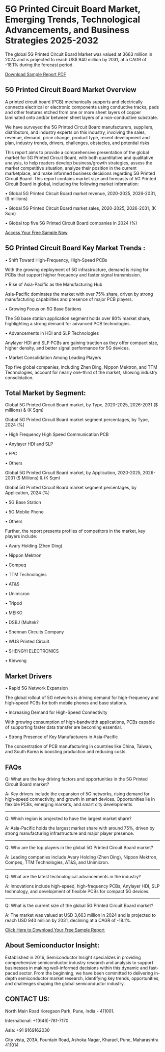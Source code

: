 <h1>5G Printed Circuit Board Market, Emerging Trends, Technological Advancements, and Business Strategies 2025-2032</h1>

The global 5G Printed Circuit Board Market was valued at 3663 million in 2024 and is projected to reach US$ 940 million by 2031, at a CAGR of -18.1% during the forecast period.

[Download Sample Report PDF
](https://semiconductorinsight.com/download-sample-report/?product_id=90998)

<h2>5G Printed Circuit Board Market Overview</h2>

A printed circuit board (PCB) mechanically supports and electrically connects electrical or electronic components using conductive tracks, pads and other features etched from one or more sheet layers of copper laminated onto and/or between sheet layers of a non-conductive substrate.

We have  surveyed the 5G Printed Circuit Board manufacturers, suppliers, distributors, and industry experts on this industry, involving the sales, revenue, demand, price change, product type, recent development and plan, industry trends, drivers, challenges, obstacles, and potential risks

This report aims to provide a comprehensive presentation of the global market for 5G Printed Circuit Board, with both quantitative and qualitative analysis, to help readers develop business/growth strategies, assess the market competitive situation, analyze their position in the current marketplace, and make informed business decisions regarding 5G Printed Circuit Board. This report contains market size and forecasts of 5G Printed Circuit Board in global, including the following market information:

•	Global 5G Printed Circuit Board market revenue, 2020-2025, 2026-2031, ($ millions)

•	Global 5G Printed Circuit Board market sales, 2020-2025, 2026-2031, (K Sqm)

•	Global top five 5G Printed Circuit Board companies in 2024 (%)

[Access Your Free Sample Now
](https://semiconductorinsight.com/report/5g-printed-circuit-board-market/)

<h2>5G Printed Circuit Board Key Market Trends  :</h2>

•	Shift Toward High-Frequency, High-Speed PCBs

With the growing deployment of 5G infrastructure, demand is rising for PCBs that support higher frequency and faster signal transmission.

•	Rise of Asia-Pacific as the Manufacturing Hub

Asia-Pacific dominates the market with over 75% share, driven by strong manufacturing capabilities and presence of major PCB players.

•	Growing Focus on 5G Base Stations

The 5G base station application segment holds over 80% market share, highlighting a strong demand for advanced PCB technologies.

•	Advancements in HDI and SLP Technologies

Anylayer HDI and SLP PCBs are gaining traction as they offer compact size, higher density, and better signal performance for 5G devices.

•	Market Consolidation Among Leading Players

Top five global companies, including Zhen Ding, Nippon Mektron, and TTM Technologies, account for nearly one-third of the market, showing industry consolidation.

<h2>Total Market by Segment:</h2>

Global 5G Printed Circuit Board market, by Type, 2020-2025, 2026-2031 ($ millions) & (K Sqm)

Global 5G Printed Circuit Board market segment percentages, by Type, 2024 (%)

•	High Frequency High Speed Communication PCB

•	Anylayer HDI and SLP

•	FPC

•	Others

Global 5G Printed Circuit Board market, by Application, 2020-2025, 2026-2031 ($ Millions) & (K Sqm)

Global 5G Printed Circuit Board market segment percentages, by Application, 2024 (%)

•	5G Base Station

•	5G Moblie Phone

•	Others

Further, the report presents profiles of competitors in the market, key players include:

•	Avary Holding (Zhen Ding)

•	Nippon Mektron

•	Compeq

•	TTM Technologies

•	AT&S

•	Unimicron

•	Tripod

•	MEIKO

•	DSBJ (Multek?

•	Shennan Circuits Company

•	WUS Printed Circuit

•	SHENGYI ELECTRONICS

•	Kinwong

<h2>Market Drivers</h2>

•	Rapid 5G Network Expansion

The global rollout of 5G networks is driving demand for high-frequency and high-speed PCBs for both mobile phones and base stations.

•	Increasing Demand for High-Speed Connectivity

With growing consumption of high-bandwidth applications, PCBs capable of supporting faster data transfer are becoming essential.

•	Strong Presence of Key Manufacturers in Asia-Pacific

The concentration of PCB manufacturing in countries like China, Taiwan, and South Korea is boosting production and reducing costs.

<h2>FAQs</h2>

Q: What are the key driving factors and opportunities in the 5G Printed Circuit Board market?

A: Key drivers include the expansion of 5G networks, rising demand for high-speed connectivity, and growth in smart devices. Opportunities lie in flexible PCBs, emerging markets, and smart city developments.

________________________________________

Q: Which region is projected to have the largest market share?

A: Asia-Pacific holds the largest market share with around 75%, driven by strong manufacturing infrastructure and major player presence.

________________________________________

Q: Who are the top players in the global 5G Printed Circuit Board market?

A: Leading companies include Avary Holding (Zhen Ding), Nippon Mektron, Compeq, TTM Technologies, AT&S, and Unimicron.

________________________________________

Q: What are the latest technological advancements in the industry?

A: Innovations include high-speed, high-frequency PCBs, Anylayer HDI, SLP technology, and development of flexible PCBs for compact 5G devices.

________________________________________

Q: What is the current size of the global 5G Printed Circuit Board market?

A: The market was valued at USD 3,663 million in 2024 and is projected to reach USD 940 million by 2031, declining at a CAGR of -18.1%.

[Click Here to Download Your Free Sample Report 
](https://semiconductorinsight.com/download-sample-report/?product_id=90998)

<h2>About Semiconductor Insight:</h2>

Established in 2016, Semiconductor Insight specializes in providing comprehensive semiconductor industry research and analysis to support businesses in making well-informed decisions within this dynamic and fast-paced sector. From the beginning, we have been committed to delivering in-depth semiconductor market research, identifying key trends, opportunities, and challenges shaping the global semiconductor industry.

<h2>CONTACT US:</h2>

North Main Road Koregaon Park, Pune, India - 411001.

International: +1(646)-781-7170

Asia: +91 9169162030

City vista, 203A, Fountain Road, Ashoka Nagar, Kharadi, Pune, Maharashtra 411014




